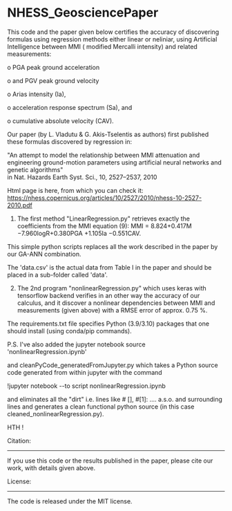 # NHESS_GeosciencePaper
This code and the paper  given below certifies the accuracy of discovering formulas using regression methods either linear or neliniar, using Artificial Intelligence
between MMI ( modified Mercalli intensity) and related measurements:

  o PGA  peak ground acceleration

  o and PGV  peak ground velocity
  
  o Arias intensity (Ia),
  
  o acceleration response spectrum (Sa), and
  
  o cumulative absolute velocity (CAV).
  
 Our paper (by L. Vladutu & G. Akis-Tselentis as authors) first published these formulas discovered by regression in:
 
"An attempt to model the relationship between MMI attenuation and engineering ground-motion parameters 
using artificial neural networks and genetic algorithms"  
in Nat. Hazards Earth Syst. Sci., 10, 2527–2537, 2010

Html page is here, from which you can check it:
https://nhess.copernicus.org/articles/10/2527/2010/nhess-10-2527-2010.pdf

1) The first method "LinearRegression.py" retrieves exactly the coefficients from the MMI equation (9):
MMI = 8.824+0.417M −7.960logR+0.380PGA +1.105Ia −0.551CAV.


This simple python scripts replaces all the work described in the paper by our GA-ANN combination.

The 'data.csv' is the actual data from Table I in the paper and should be placed in a sub-folder called 'data'.

2) The 2nd program  "nonlinearRegression.py" which uses keras with tensorflow backend verifies in an other way the accuracy
of our calculus, and it discover a nonlinear dependencies between MMI and measurements (given above) with a RMSE error of approx. 0.75 %.

The requirements.txt file specifies Python (3.9/3.10) packages that one should install (using conda/pip commands).

P.S. I've also added the jupyter notebook source 'nonlinearRegression.ipynb'
 
 and cleanPyCode_generatedFromJupyter.py which takes a Python source code generated from within jupyter with the command
 
!jupyter notebook --to script nonlinearRegression.ipynb

and eliminates all the "dirt" i.e. lines like # [],  #[1]: .... a.s.o. and surrounding lines and generates a clean functional python source (in this case cleaned_nonlinearRegression.py).

HTH !

Citation:
________
If you use this code or the results published in the paper, please cite our work, with details given above.

License:
________
The code is released under the MIT license.


